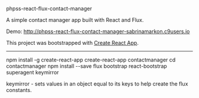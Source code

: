 phpss-react-flux-contact-manager

A simple contact manager app built with React and Flux.

Demo: http://phpss-react-flux-contact-manager-sabrinamarkon.c9users.io

This project was bootstrapped with [Create React App](https://github.com/facebookincubator/create-react-app).

--------------

npm install -g create-react-app
create-react-app contactmanager
cd contactmanager
npm install --save flux bootstrap react-bootstrap superagent keymirror


keymirror - sets values in an object equal to its keys to help create the flux constants.